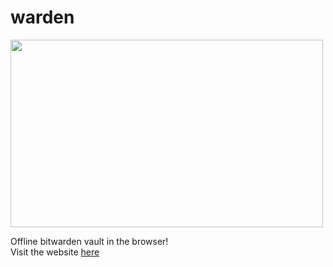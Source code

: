 # warden
<img src="https://github.com/thewh1teagle/warden/assets/61390950/101ee841-ab6f-4364-8afe-2528ffe2ad6c" width="500px" height="300px" />

Offline bitwarden vault in the browser!  
Visit the website [here](https://thewh1teagle.github.io/warden)

